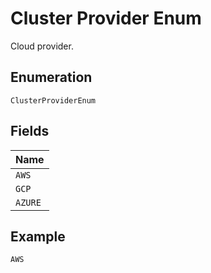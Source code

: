 
# Cluster Provider Enum

Cloud provider.

## Enumeration

`ClusterProviderEnum`

## Fields

| Name |
|  --- |
| `AWS` |
| `GCP` |
| `AZURE` |

## Example

```
AWS
```

